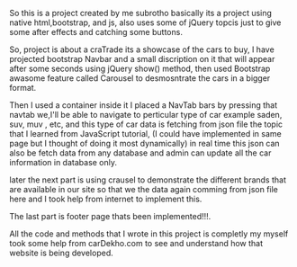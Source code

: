 So this is a project created by me subrotho
basically its a project using native html,bootstrap, and js, also uses some of jQuery topcis 
just to give some after effects and catching some buttons.

So, project is about a craTrade its a showcase of the cars to buy, 
I have projected bootstrap Navbar and a small discription on it that will appear after some seconds using jQuery show() method, then used Bootstrap awasome feature called Carousel to desmosntrate the cars in a bigger format.

Then I used a container inside it I placed a NavTab bars by pressing that navtab we,I'll be able to navigate to perticular type of car example saden, suv, muv , etc, and this type of car data is fetching from json file the topic that I learned from JavaScript tutorial, (I could have implemented in same page but I thought of doing it most dynamically) in real time this json can also be fetch data from any database and admin can update all the car information in database only.

later the next part is using crausel to demonstrate the different brands that are available in our site so that we the data again comming from json file here and I took help from internet to implement this.

The last part is footer page thats been implemented!!!.

All the code and methods that I wrote in this project is completly my myself took some help from carDekho.com to see and understand how that website is being developed. 